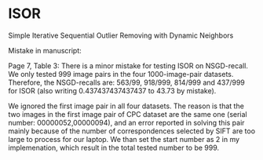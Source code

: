 # ISOR
Simple Iterative Sequential Outlier Removing with Dynamic Neighbors

Mistake in manuscript: 

Page 7, Table 3: There is a minor mistake for testing ISOR on NSGD-recall. We only tested 999 image pairs in the four 1000-image-pair datasets. Therefore, the NSGD-recalls are: 563/99, 918/999, 814/999 and 437/999 for ISOR (also writing 0.437437437437437 to 43.73 by mistake).
 
We ignored the first image pair in all four datasets. The reason is that the two images in the first image pair of CPC dataset are the same one (serial number: 00000052,00000094), and an error reported in solving this pair mainly because of the number of correspondences selected by SIFT are too large to process for our laptop. We than set the start number as 2 in my implemenation, which result in the total tested number to be 999. 
